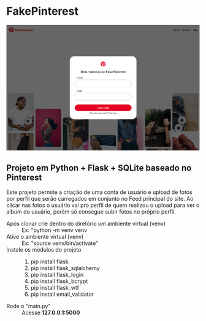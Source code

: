# FakePinterest
![Homepage](homepage)
<h2>Projeto em Python + Flask + SQLite baseado no Pinterest
</h2>
<p> Este projeto permite a criação de uma conta de usuário e upload de fotos por perfil que serão carregados em conjunto no Feed principal do site. Ao clicar nas fotos o usuário vai pro perfil de quem realizou o upload para ver o album do usuário, porém só consegue subir fotos no próprio perfil.</p>
<p>
  <dl>
  <dt>Após clonar crie dentro do diretório um ambiente virtual (venv)</dt>
  <dd>Ex: "python -m venv venv</dd>
    
  <dt>Ative o ambiente virtual (venv)</dt>
  <dd>Ex: "source venv/bin/activate"</dd>

  <dt>Instale os módulos do projeto</dt>
  <dd>
    <ol>
      <li>pip install flask</li>
      <li>pip install flask_sqlalchemy</li>
      <li>pip install flask_login</li>
      <li>pip install flask_bcrypt</li>
      <li>pip install flask_wtf</li>
      <li>pip install email_validator</li>
    </ol>
  </dd>

  <dt>Rode o "main.py"</dt>
  <dd>Acesse <b>127.0.0.1:5000</b></dd>

  </dl>
  
</p>
